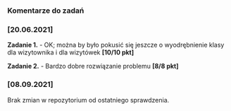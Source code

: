 ### Komentarze do zadań

### [20.06.2021]


**Zadanie 1.** - OK; można by było pokusić się jeszcze o wyodrębnienie klasy dla wizytownika i dla wizytówek  **[10/10 pkt]**

**Zadanie 2.** - Bardzo dobre rozwiązanie problemu **[8/8 pkt]**

### [08.09.2021]

Brak zmian w repozytorium od ostatniego sprawdzenia.
